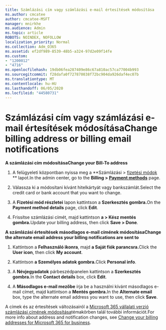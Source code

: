```yaml
---
title: Számlázási cím vagy számlázási e-mail értesítések módosítása
ms.author: cmcatee
author: cmcatee-MSFT
manager: mnirkhe
ms.audience: Admin
ms.topic: article
ROBOTS: NOINDEX, NOFOLLOW
localization_priority: Normal
ms.collection: Adm_O365
ms.assetid: ef2df989-8539-48b5-a324-97d2e09f14fe
ms.custom:
- "1200012"
- "4716"
ms.openlocfilehash: 19db06fea287409e86c67a810ac57ca77004b993
ms.sourcegitcommit: f28dafa0f727870038f72bc904da926daf4ec07b
ms.translationtype: MT
ms.contentlocale: hu-HU
ms.lasthandoff: 06/05/2020
ms.locfileid: "44580731"
---
```

# <a name="change-billing-address-or-billing-email-notifications"></a><span data-ttu-id="2f91c-102">Számlázási cím vagy számlázási e-mail értesítések módosítása</span><span class="sxs-lookup"><span data-stu-id="2f91c-102">Change billing address or billing email notifications</span></span>

<span data-ttu-id="2f91c-103">**A számlázási cím módosítása**</span><span class="sxs-lookup"><span data-stu-id="2f91c-103">**Change your Bill-To address**</span></span>

1. <span data-ttu-id="2f91c-104">A felügyeleti központban nyissa meg a \*\*Számlázási > [fizetési módok](https://go.microsoft.com/fwlink/p/?linkid=2018806) \*\* lapot.</span><span class="sxs-lookup"><span data-stu-id="2f91c-104">In the admin center, go to the **Billing > [Payment methods](https://go.microsoft.com/fwlink/p/?linkid=2018806)** page.</span></span>

2. <span data-ttu-id="2f91c-105">Válassza ki a módosítani kívánt hitelkártyát vagy bankszámlát.</span><span class="sxs-lookup"><span data-stu-id="2f91c-105">Select the credit card or bank account that you want to change.</span></span>

3. <span data-ttu-id="2f91c-106">A **Fizetési mód részletei** lapon kattintson a **Szerkesztés gombra.**</span><span class="sxs-lookup"><span data-stu-id="2f91c-106">On the **Payment method details** page, click **Edit**.</span></span>

4. <span data-ttu-id="2f91c-107">Frissítse számlázási címét, majd kattintson **a > Kész mentés gombra.**</span><span class="sxs-lookup"><span data-stu-id="2f91c-107">Update your billing address, then click **Save > Done**.</span></span>

<span data-ttu-id="2f91c-108">**A számlázási értesítések másodlagos e-mail címének módosítása**</span><span class="sxs-lookup"><span data-stu-id="2f91c-108">**Change the alternate email address your billing notifications are sent to**</span></span> 

1. <span data-ttu-id="2f91c-109">Kattintson a **Felhasználó ikonra**, majd **a Saját fiók parancsra.**</span><span class="sxs-lookup"><span data-stu-id="2f91c-109">Click the **User icon**, then click **My account**.</span></span>

2. <span data-ttu-id="2f91c-110">Kattintson **a Személyes adatok gombra.**</span><span class="sxs-lookup"><span data-stu-id="2f91c-110">Click **Personal info**.</span></span>

3. <span data-ttu-id="2f91c-111">A **Névjegyadatok** párbeszédpanelen kattintson a **Szerkesztés gombra.**</span><span class="sxs-lookup"><span data-stu-id="2f91c-111">In the **Contact details** box, click **Edit**.</span></span>

4. <span data-ttu-id="2f91c-112">A **Másodlagos e-mail mezőbe** írja be a használni kívánt másodlagos e-mail címet, majd kattintson a **Mentés gombra.**</span><span class="sxs-lookup"><span data-stu-id="2f91c-112">In the **Alternate email** box, type the alternate email address you want to use, then click **Save**.</span></span>

<span data-ttu-id="2f91c-113">A címek és az értesítések változásairól a [Microsoft 365 vállalati verzió számlázási címének módosítása](https://docs.microsoft.com/microsoft-365/commerce/billing-and-payments/change-your-billing-addresses?view=o365-worldwide)témakörben talál további információt.</span><span class="sxs-lookup"><span data-stu-id="2f91c-113">For more info about address and notification changes, see [Change your billing addresses for Microsoft 365 for business](https://docs.microsoft.com/microsoft-365/commerce/billing-and-payments/change-your-billing-addresses?view=o365-worldwide).</span></span>
